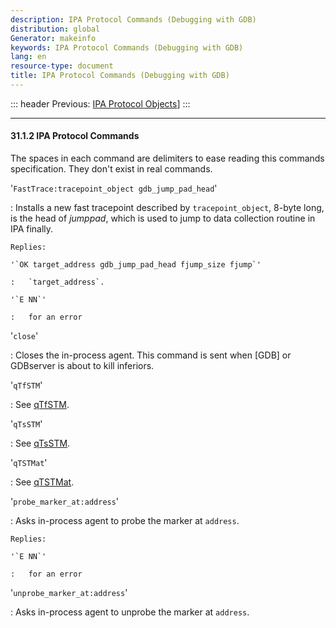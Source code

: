 ```yaml
---
description: IPA Protocol Commands (Debugging with GDB)
distribution: global
Generator: makeinfo
keywords: IPA Protocol Commands (Debugging with GDB)
lang: en
resource-type: document
title: IPA Protocol Commands (Debugging with GDB)
---
```

::: header
Previous: [IPA Protocol Objects](IPA-Protocol-Objects.html#IPA-Protocol-Objects)]
:::

---

#### 31.1.2 IPA Protocol Commands

The spaces in each command are delimiters to ease reading this commands specification. They don't exist in real commands.

'`FastTrace:tracepoint_object gdb_jump_pad_head`'

:   Installs a new fast tracepoint described by `tracepoint_object`, 8-byte long, is the head of *jumppad*, which is used to jump to data collection routine in IPA finally.

```
Replies:

'`OK target_address gdb_jump_pad_head fjump_size fjump`'

:   `target_address`.

'`E NN`'

:   for an error
```

'`close`'

:   Closes the in-process agent. This command is sent when [GDB] or GDBserver is about to kill inferiors.

'`qTfSTM`'

:   See [qTfSTM](Tracepoint-Packets.html#qTfSTM).

'`qTsSTM`'

:   See [qTsSTM](Tracepoint-Packets.html#qTsSTM).

'`qTSTMat`'

:   See [qTSTMat](Tracepoint-Packets.html#qTSTMat).

'`probe_marker_at:address`'

:   Asks in-process agent to probe the marker at `address`.

```
Replies:

'`E NN`'

:   for an error
```

'`unprobe_marker_at:address`'

:   Asks in-process agent to unprobe the marker at `address`.
